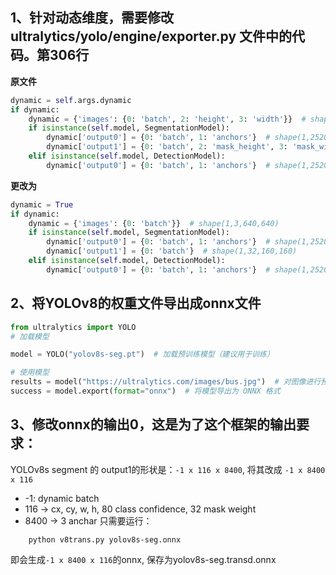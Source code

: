 <!--
 * @description: 
 * @version: 
 * @Author: zwy
 * @Date: 2023-07-11 18:09:05
 * @LastEditors: zwy
 * @LastEditTime: 2023-07-11 18:38:32
-->
## 1、针对动态维度，需要修改 ultralytics/yolo/engine/exporter.py 文件中的代码。第306行
**原文件**
```python
dynamic = self.args.dynamic
if dynamic:
    dynamic = {'images': {0: 'batch', 2: 'height', 3: 'width'}}  # shape(1,3,640,640)
    if isinstance(self.model, SegmentationModel):
        dynamic['output0'] = {0: 'batch', 1: 'anchors'}  # shape(1,25200,85)
        dynamic['output1'] = {0: 'batch', 2: 'mask_height', 3: 'mask_width'}  # shape(1,32,160,160)
    elif isinstance(self.model, DetectionModel):
        dynamic['output0'] = {0: 'batch', 1: 'anchors'}  # shape(1,25200,85)
```

**更改为**
```python
dynamic = True
if dynamic:
    dynamic = {'images': {0: 'batch'}}  # shape(1,3,640,640)
    if isinstance(self.model, SegmentationModel):
        dynamic['output0'] = {0: 'batch', 1: 'anchors'}  # shape(1,25200,85)
        dynamic['output1'] = {0: 'batch'}  # shape(1,32,160,160)
    elif isinstance(self.model, DetectionModel):
        dynamic['output0'] = {0: 'batch', 1: 'anchors'}  # shape(1,25200,85)
```

## 2、将YOLOv8的权重文件导出成onnx文件

```python
from ultralytics import YOLO
# 加载模型

model = YOLO("yolov8s-seg.pt")  # 加载预训练模型（建议用于训练）

# 使用模型
results = model("https://ultralytics.com/images/bus.jpg")  # 对图像进行预测
success = model.export(format="onnx")  # 将模型导出为 ONNX 格式
```

## 3、修改onnx的输出0，这是为了这个框架的输出要求：

YOLOv8s segment 的 output1的形状是：`-1 x 116 x 8400`, 将其改成 `-1 x 8400 x 116`
- -1: dynamic batch 
- 116 -> cx, cy, w, h, 80 class confidence, 32 mask weight
- 8400 -> 3 anchar
只需要运行：

```shell
    python v8trans.py yolov8s-seg.onnx
```

即会生成`-1 x 8400 x 116`的onnx, 保存为yolov8s-seg.transd.onnx
